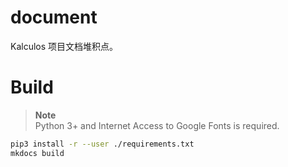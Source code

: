# document
Kalculos 项目文档堆积点。

# Build

> **Note**  
> Python 3+ and Internet Access to Google Fonts is required.

```bash
pip3 install -r --user ./requirements.txt
mkdocs build
```
